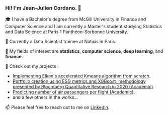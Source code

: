 ### Hi! I'm Jean-Julien Cordano. 👋

🎓 I have a Bachelor's degree from McGill University in Finance and Computer Science and I am currently a Master's student studying Statistics and Data Science at Paris 1 Panthéon-Sorbonne University.

💼 Currently a Data Scientist trainee at Natixis in Paris.

🎯 My fields of interest are __statistics__, __computer science__, __deep learning__, and __finance__.

🔭 Check out my projects :
- [Implementing Elkan's accelerated Kmeans algorithm from scratch](https://github.com/jjcordano/elkans_kmeans).
- [Portfolio creation using ESG metrics and XGBoost, methodology presented by Bloomberg Quantitative Research in 2020 (Academic)](https://github.com/jjcordano/xgb_portfolio).
- [Predicting number of air passengers per flight (Academic)](https://github.com/jjcordano/air_passengers).
- and a few others in the works...

📫 Please feel free to reach out to me on [LinkedIn](https://linkedin.com/in/jean-julien-cordano).

<!--
**jjcordano/jjcordano** is a ✨ _special_ ✨ repository because its `README.md` (this file) appears on your GitHub profile.

Here are some ideas to get you started:

- 🔭 I’m currently working on ...
- 🌱 I’m currently learning ...
- 👯 I’m looking to collaborate on ...
- 🤔 I’m looking for help with ...
- 💬 Ask me about ...
- 📫 How to reach me: ...
- 😄 Pronouns: ...
- ⚡ Fun fact: ...
-->
